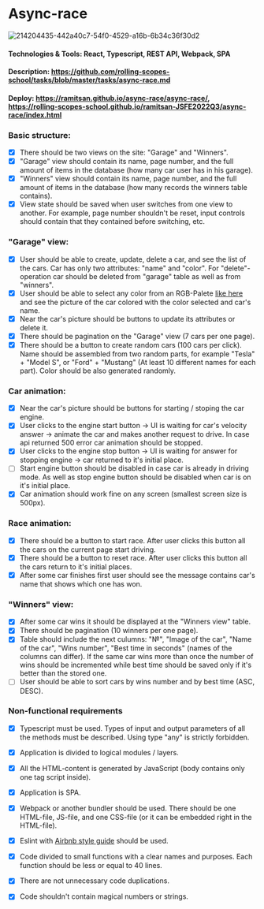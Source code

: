 # Async-race

![214204435-442a40c7-54f0-4529-a16b-6b34c36f30d2](https://user-images.githubusercontent.com/45296707/224782845-b7d074c2-bcd5-4c12-9042-380881c6c60a.jpg)

#### Technologies & Tools: React, Typescript, REST API, Webpack, SPA
#### Description: https://github.com/rolling-scopes-school/tasks/blob/master/tasks/async-race.md
#### Deploy: https://ramitsan.github.io/async-race/async-race/, https://rolling-scopes-school.github.io/ramitsan-JSFE2022Q3/async-race/index.html

### Basic structure:
- [x] There should be two views on the site: "Garage" and "Winners".
- [x] "Garage" view should contain its name, page number, and the full amount of items in the database (how many car user has in his garage).
- [x] "Winners" view should contain its name, page number, and the full amount of items in the database (how many records the winners table contains).
- [x] View state should be saved when user switches from one view to another. For example, page number shouldn't be reset, input controls should contain that they contained before switching, etc.
### "Garage" view:
- [x] User should be able to create, update, delete a car, and see the list of the cars. Car has only two attributes: "name" and "color". For "delete"-operation car should be deleted from "garage" table as well as from "winners".
- [x] User should be able to select any color from an RGB-Palete [like here](https://www.colorspire.com/rgb-color-wheel/) and see the picture of the car colored with the color selected and car's name.
- [x] Near the car's picture should be buttons to update its attributes or delete it.
- [x] There should be pagination on the "Garage" view (7 cars per one page).
- [x] There should be a button to create random cars (100 cars per click). Name should be assembled from two random parts, for example "Tesla" + "Model S", or "Ford" + "Mustang" (At least 10 different names for each part). Color should be also generated randomly.
### Car animation:
- [x] Near the car's picture should be buttons for starting / stoping the car engine.
- [x] User clicks to the engine start button -> UI is waiting for car's velocity answer -> animate the car and makes another request to drive. In case api returned 500 error car animation should be stopped.
- [x] User clicks to the engine stop button -> UI is waiting for answer for stopping engine -> car returned to it's initial place.
- [ ] Start engine button should be disabled in case car is already in driving mode. As well as stop engine button should be disabled when car is on it's initial place.
- [x] Car animation should work fine on any screen (smallest screen size is 500px).
### Race animation:
- [x] There should be a button to start race. After user clicks this button all the cars on the current page start driving.
- [x] There should be a button to reset race. After user clicks this button all the cars return to it's initial places.
- [x] After some car finishes first user should see the message contains car's name that shows which one has won.
### "Winners" view:
- [x] After some car wins it should be displayed at the "Winners view" table.
- [x] There should be pagination (10 winners per one page).
- [x] Table should include the next culumns: "№", "Image of the car", "Name of the car", "Wins number", "Best time in seconds" (names of the columns can differ). If the same car wins more than once the number of wins should be incremented while best time should be saved only if it's better than the stored one.
 - [ ] User should be able to sort cars by wins number and by best time (ASC, DESC).
 
### Non-functional requirements
- [x] Typescript must be used. Types of input and output parameters of all the methods must be described. Using type "any" is strictly forbidden.
- [x] Application is divided to logical modules / layers. 
- [x] All the HTML-content is generated by JavaScript (body contains only one tag script inside).
- [x] Application is SPA.
- [x] Webpack or another bundler should be used. There should be one HTML-file, JS-file, and one CSS-file (or it can be embedded right in the HTML-file).
- [x] Eslint with [Airbnb style guide](https://github.com/airbnb/javascript) should be used. 
- [x] Code divided to small functions with a clear names and purposes. Each function should be less or equal to 40 lines.
- [x] There are not unnecessary code duplications.
- [x] Code shouldn't contain magical numbers or strings.

